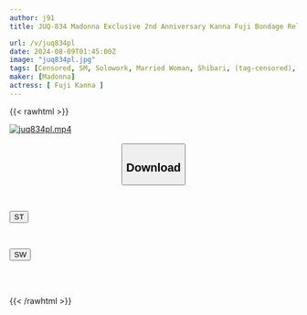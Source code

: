 ```yaml
---
author: j91
title: JUQ-834 Madonna Exclusive 2nd Anniversary Kanna Fuji Bondage Released!! A Married Woman Addicted To Hemp Rope

url: /v/juq834pl
date: 2024-08-09T01:45:00Z
image: "juq834pl.jpg"
tags: [Censored, SM, Solowork, Married Woman, Shibari, (tag-censored), Mature Woman	]
maker: [Madonna]
actress: [ Fuji Kanna ]
---
```



{{< rawhtml >}}

<div class="video" data-videoid="qKYLjmOAA6haK7">
    <a href="javascript:;">
        <img src="/v/juq834pl/juq834pl.jpg" width="WIDTH" height="HEIGHT" alt="juq834pl.mp4" loading="lazy">
    </a>
</div>

<script type="text/javascript" src="https://j91.asia/asset/on-demand-st.js"></script>

<br>
  <link rel="stylesheet" href="https://j91.asia/asset/bs5.css">
  
  <center>
  <button class="btn btn-primary" type="button" data-bs-toggle="collapse" data-bs-target=".multi-collapse" aria-expanded="false" aria-controls="multiCollapseExample1 multiCollapseExample2"><h2>Download</h2></button></center>
</p>
<div class="row">
  <div class="col">
    <div class="collapse multi-collapse" id="multiCollapseExample1">
      <div class="card card-body">
	      	      <br>
<div class="buttons">  
<p><a href="/v/juq834pl/st.html" target="_blank"><button class="btn-hover color-3"><i class="fa fa-download"></i> ST</button></a></p></div>
    </div>
  </div>
</div>
  <div class="col">
    <div class="collapse multi-collapse" id="multiCollapseExample2">
      <div class="card card-body">
	      <br>
<div class="buttons">
<p><a href="/v/juq834pl/sw.html" target="_blank"><button class="btn-hover color-2"><i class="fa fa-download"></i> SW</button></a></p></div>
<br><br>
      </div>
    </div>
  </div>
</div>

{{< /rawhtml >}}